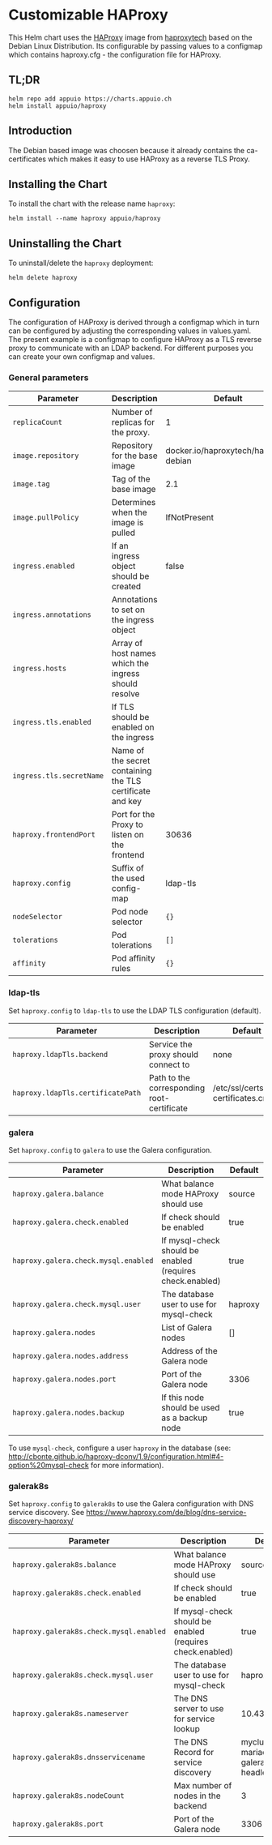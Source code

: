 # Customizable HAProxy

This Helm chart uses the [HAProxy](http://www.haproxy.org/) image from [haproxytech](https://github.com/haproxytech/haproxy-docker-debian) based on the Debian Linux Distribution. Its configurable by passing values to a configmap which contains haproxy.cfg - the configuration file for HAProxy.

## TL;DR

```console
helm repo add appuio https://charts.appuio.ch
helm install appuio/haproxy
```

## Introduction

The Debian based image was choosen because it already contains the ca-certificates which makes it
easy to use HAProxy as a reverse TLS Proxy.

## Installing the Chart

To install the chart with the release name `haproxy`:

```console
helm install --name haproxy appuio/haproxy
```

## Uninstalling the Chart

To uninstall/delete the `haproxy` deployment:

```console
helm delete haproxy
```

## Configuration

The configuration of HAProxy is derived through a configmap which in turn can be configured by adjusting the corresponding values in values.yaml.
The present example is a configmap to configure HAProxy as a TLS reverse proxy to communicate with an LDAP backend. For different purposes you can
create your own configmap and values.  

### General parameters
| Parameter              | Description            | Default
|---                     | ---                    | ---
| `replicaCount`         | Number of replicas for the proxy. | 1
| `image.repository`     | Repository for the base image | docker.io/haproxytech/haproxy-debian
| `image.tag`            | Tag of the base image | 2.1
| `image.pullPolicy`     | Determines when the image is pulled | IfNotPresent
| `ingress.enabled`      | If an ingress object should be created | false
| `ingress.annotations`  | Annotations to set on the ingress object |
| `ingress.hosts`        | Array of host names which the ingress should resolve |
| `ingress.tls.enabled`  | If TLS should be enabled on the ingress |
| `ingress.tls.secretName`| Name of the secret containing the TLS certificate and key |
| `haproxy.frontendPort` | Port for the Proxy to listen on the frontend | 30636
| `haproxy.config`       | Suffix of the used config-map | ldap-tls
| `nodeSelector` | Pod node selector | `{}`
| `tolerations` | Pod tolerations | `[]`
| `affinity` | Pod affinity rules | `{}`

### ldap-tls

Set `haproxy.config` to `ldap-tls` to use the LDAP TLS configuration (default).

| Parameter              | Description            | Default
|---                     | ---                    | ---
| `haproxy.ldapTls.backend` | Service the proxy should connect to | none
| `haproxy.ldapTls.certificatePath` | Path to the corresponding root-certificate | /etc/ssl/certs/ca-certificates.crt

### galera

Set `haproxy.config` to `galera` to use the Galera configuration.

| Parameter              | Description            | Default
|---                     | ---                    | ---
| `haproxy.galera.balance` | What balance mode HAProxy should use | source
| `haproxy.galera.check.enabled` | If check should be enabled | true
| `haproxy.galera.check.mysql.enabled` | If mysql-check should be enabled (requires check.enabled) | true
| `haproxy.galera.check.mysql.user` | The database user to use for mysql-check | haproxy
| `haproxy.galera.nodes` | List of Galera nodes | []
| `haproxy.galera.nodes.address` | Address of the Galera node |
| `haproxy.galera.nodes.port` | Port of the Galera node | 3306
| `haproxy.galera.nodes.backup` | If this node should be used as a backup node | true

To use `mysql-check`, configure a user `haproxy` in the database (see: http://cbonte.github.io/haproxy-dconv/1.9/configuration.html#4-option%20mysql-check for more information).

### galerak8s

Set `haproxy.config` to `galerak8s` to use the Galera configuration with DNS service discovery. See https://www.haproxy.com/de/blog/dns-service-discovery-haproxy/

| Parameter              | Description            | Default
|---                     | ---                    | ---
| `haproxy.galerak8s.balance` | What balance mode HAProxy should use | source
| `haproxy.galerak8s.check.enabled` | If check should be enabled | true
| `haproxy.galerak8s.check.mysql.enabled` | If mysql-check should be enabled (requires check.enabled) | true
| `haproxy.galerak8s.check.mysql.user` | The database user to use for mysql-check | haproxy
| `haproxy.galerak8s.nameserver` | The DNS server to use for service lookup | 10.43.0.10:53
| `haproxy.galerak8s.dnsservicename` | The DNS Record for service discovery | mycluster-mariadb-galera-headless
| `haproxy.galerak8s.nodeCount` | Max number of nodes in the backend | 3
| `haproxy.galerak8s.port` | Port of the Galera node | 3306



